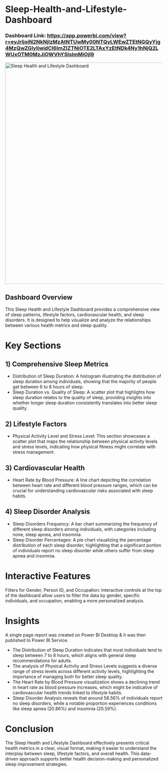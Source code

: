 # Sleep-Health-and-Lifestyle-Dashboard

### Dashboard Link: https://app.powerbi.com/view?r=eyJrIjoiN2NkNjIzMzAtNTUwMy00NTQyLWEwZTEtNGQyYjg4MzQwZGIyIiwidCI6ImZlZTNiOTE2LTAxYzEtNDk4Ny1hNjQ2LWUxOTM0MzJiOWVhYSIsImMiOjl9

<img width="706" alt="Sleep Health and Lifestyle Dashboard" src="https://github.com/user-attachments/assets/b2b423c1-625b-4ec6-8148-88b862f01866">

## Dashboard Overview

This Sleep Health and Lifestyle Dashboard provides a comprehensive view of sleep patterns, lifestyle factors, cardiovascular health, and sleep disorders. It is designed to help visualize and analyze the relationships between various health metrics and sleep quality.

# Key Sections

## 1) Comprehensive Sleep Metrics

- Distribution of Sleep Duration: A histogram illustrating the distribution of sleep duration among individuals, showing that the majority of people get between 6 to 8 hours of sleep.
- Sleep Duration vs. Quality of Sleep: A scatter plot that highlights how sleep duration relates to the quality of sleep, providing insights into whether longer sleep duration consistently translates into better sleep quality.

## 2) Lifestyle Factors

- Physical Activity Level and Stress Level: This section showcases a scatter plot that maps the relationship between physical activity levels and stress levels, indicating how physical fitness might correlate with stress management.

## 3) Cardiovascular Health

- Heart Rate by Blood Pressure: A line chart depicting the correlation between heart rate and different blood pressure ranges, which can be crucial for understanding cardiovascular risks associated with sleep habits.

## 4) Sleep Disorder Analysis

- Sleep Disorders Frequency: A bar chart summarizing the frequency of different sleep disorders among individuals, with categories including none, sleep apnea, and insomnia.
- Sleep Disorder Percentages: A pie chart visualizing the percentage distribution of each sleep disorder, highlighting that a significant portion of individuals report no sleep disorder while others suffer from sleep apnea and insomnia.

# Interactive Features

Filters for Gender, Person ID, and Occupation: Interactive controls at the top of the dashboard allow users to filter the data by gender, specific individuals, and occupation, enabling a more personalized analysis.

# Insights

A single page report was created on Power BI Desktop & it was then published to Power BI Service.

- The Distribution of Sleep Duration indicates that most individuals tend to sleep between 7 to 8 hours, which aligns with general sleep recommendations for adults.
- The analysis of Physical Activity and Stress Levels suggests a diverse range of stress levels across different activity levels, highlighting the importance of managing both for better sleep quality.
- The Heart Rate by Blood Pressure visualization shows a declining trend in heart rate as blood pressure increases, which might be indicative of cardiovascular health trends linked to lifestyle habits.
- Sleep Disorder Analysis reveals that around 58.56% of individuals report no sleep disorders, while a notable proportion experiences conditions like sleep apnea (20.86%) and insomnia (20.59%).

# Conclusion

The Sleep Health and Lifestyle Dashboard effectively presents critical health metrics in a clear, visual format, making it easier to understand the interplay between sleep, lifestyle factors, and overall health. This data-driven approach supports better health decision-making and personalized sleep improvement strategies.
